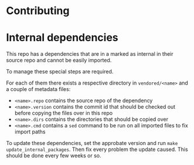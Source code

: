 # Contributing

# Internal dependencies

This repo has a dependencies that are in a marked as internal in their source repo and cannot be easily imported.

To manage these special steps are required.

For each of them there exists a respective directory in `vendored/<name>` and a couple of metadata files:

* `<name>.repo` contains the source repo of the dependency
* `<name>.version` contains the commit id that should be checked out before copying the files over in this repo
* `<name>.dirs` contains the directories that should be copied over
* `<name>.cmd` contains a `sed` command to be run on all imported files to fix import paths

To update these dependencies, set the approbate version and run `make update_internal_packages`. Then fix every problem the update caused. This should be done every few weeks or so.